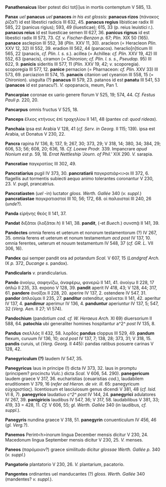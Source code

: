 **Panathenaicus** liber potest dici tot\[i\]us in mortis contemptum V
585, 13.

**Panax** *uel* **panacus** *uel* **panaces** *in his est glossis*:
**panacus rizos** (πάνακος ῥίζα?) id est libestici radicis III 632, 45.
**panacus regius** libisticae radix III 585, 22 (panicus rigius); 593,
49 (liuesticae); 615, 33 (p. reius leuistici r.). **panacus reius** id
est liuesticae semen III 627, 36. **panicus rignus** id est libestici
radix III 573, 73. *Cf. v. Fischer-Benzon p.* 67; *Plin.* XIX 50 (165).
**panace** asclepion III 552, 38 (*Plin.* XXV 11, 30). aracleon (=
Heracleon *Plin.* XXV 12, 32) III 552, 39. eradion III 562, 44
(panacos). heraclio\[n\]ticum III 565, 22 (panacis, *cf. Plin. l. s.
s.*). acillea (= Achillea: *cf. Plin.* XXV 19, 42) III 552, 63
(panacis), ciramon (= Chironion; *cf. Plin. l. s. s.*, *Pseudap.* 95) III
622, 9. **panicis** sideritis III 577, 11 (*Plin.* XXV 19, 42; *v.*
scoporegia). scoporegia III 577, 12. **panice** pernacion (= Pharnaceon:
*cf. Plin.* XXV 33) III 573, 69. parciazion III 574, 15. **panacis**
citanion uel cyeanion III 558, 15 (= Chironion). uisgulta (?)
**panacus** III 579, 23. patanos id est **panatu** III 541, 53
(**panacos** id est panacu?). *V.* opopanacis, meum, Pan 1.

**Pancarpiae** coronae ex uario genere florum V 525, 19; 574, 44. *Cf.
Festus Pauli p.* 220, 20.

**Pancarpus** omnis fructus V 525, 18.

**Panceps** ἕλκος κτήνους ἐπὶ τραχηλίου II 141, 48 (pantex *cd*: *quod
rideas*).

**Panchaia** ipsa est Arabia V 128, 41 (*cf. Serv. in Georg.* II 115;
139). ipsa est Arabia, ut Donatus V 230, 22.

**Pancra** rapina IV 136, 8; 137, 9; 267, 30; 373, 29; V 318, 14; 380,
34; 384, 29; 606, 53; 56; 608, 20; 636, 18. *Cf. Loewe Prodr.* 339.
Impancrare *apud Nonium est p.* 59, 18. *Errat Nettleship 'Journ. of
Phil.'* XIX 290. *V.* sarapia.

**Pancratiae** παγκρατίας III 302, 49.

**Pancratiarius** pugil IV 373, 30. **pancratiarii** παγκρατιάρ\<ι\>οι
III 372, 6. flagellis aut tormentis subiecti aequo animo tolerantes
coronantur V 230, 23. *V.* pugil, prancatrius.

**Pancratiasten** (*uel* -in) luctator *gloss. Werth. Gallée* 340 (*v.
suppl.*) **pancratiastae** παγκρατιασταί III 10, 56; 172, 68. οἱ
παλαισταί III 240, 26 (*unde*?).

**Panda** εἰρήνης θεός II 141, 37.

**Pandat** διξᾶται (λοξᾶται *h*) II 141, 38. **pandit**, (-et *Buech.*)
συνσπᾷ II 141, 39.

**Pandectes** omnia ferens et ueterum et nonorum testamentorum (?) IV
267, 35. omnia ferens et ueterum et nonum testamentum *acd post* IV 137,
10. omnia ferentes, ueterum et nouum testamentum IV 548, 37 (*cf. GR.
L.* VII 306, 16).

**Pandex** qui semper pandit ora ad potandum *Scal.* V 607, 15
(*Landgraf Arch.* IX *p.* 372, *Ducange s.* pandox).

**Pandicularis** *v.* prandicularius.

**Pando** ἀνοίγω, σαφηνίζω, ἀναφέρω, φανερῶ II 141, 41. ἀνοίγω II 228,
17 ἁπλῶ II 235, 33. expono V 128, 39. **pandit** aperit IV 418, 43; V
128, 44; 317, 61. **pandere** ἀνοῖξαι II 228, 20. aperire IV 137, 2.
ostendere IV 547, 31. **pandor** ἁπλοῦμαι II 235, 27. **panditur**
ostenditur, φαίνεται II 141, 42. aperitur IV 137, 4. **pandimur**
aperimur IV 136, 4. **panduntur** aperiuntur IV 137, 5; 547, 32 (*Verg.
Aen.* II 27; VI 574).

**Pandochium** (pandotium *cod. cf. W. Heraeus Arch.* XI 69)
diuersorium II 588, 64. **patochia** ubi generaliter homines hospitantur
a^2^ *post* IV 135, 8.

**Pandus** σκελλός II 432, 58. λορδός **pandus** cloppus III 529, 49.
**pandum** flexum, curuum IV 136, 10; *acd post* IV 137, 7; 138, 28;
373, 31; V 318, 15. **pandis** curuis, ut (*Verg. Georg.* II 445):
pandas ratibus posuere carinas V 128, 42.

**Panegyriculum (?)** laudem IV 547, 35.

**Panegyricus** laus in principe (!) dicta IV 373, 32. laus in promptu
(principem? procinctu *Vulc.*) dicta *Scal.* V 606, 54. 290).
**panegericum** laudem graece V 317, 36. eucharistias (ceuaristias
*cod.*), laudabilem eruditionem V 379, 16 (*refer ad Hieron. de vir.
ill.* 65: panegyricum εὐχαριστίας). licentiosum et lasciuiosum genus
dicendi V 381, 48 (*cf. Isid.* VI 8, 7). **panegyrico** laudatiuo *c^2^
post* IV 144, 24. **panegyrici** adulatores IV 267, 39. **panigiricis**
laudibus IV 547, 36; V 317, 58. laudabilibus V 381, 33; 419, 33 = 428,
11. *Cf.* V 606, 55; *gl. Werth. Gallée* 340 (in laudibus, *cf.*
*suppl.*).

**Panegyris** nundina graece V 318, 51. **panegyrin** conuenticulum IV
456, 46 (*gl. Verg.*?).

**Panemos** Perint\<h\>inorum lingua December mensis dicitur V 230, 24.
Macedonum lingua September mensis dicitur V 230, 25. *V.* menses.

**Paneos** (παρόμοιον?) graece similitudo dicitur *glossae Werth. Gallée
p.* 340 (*v. suppl.*)

**Pangatorio** plantatorio V 230, 26. *V.* plantarium, pacatorio.

**Pangentes** ordinantes uel manducantes (?) *gloss. Werth. Gallée* 340
(mandentes? *v. suppl.*).

